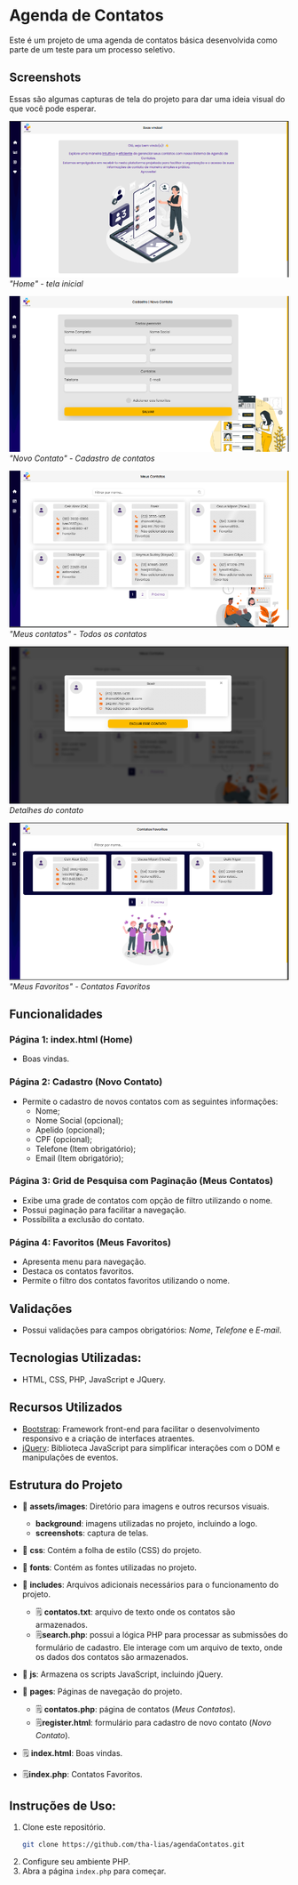 # Agenda de Contatos

Este é um projeto de uma agenda de contatos básica desenvolvida como parte de um teste para um processo seletivo.

## Screenshots

Essas são algumas capturas de tela do projeto para dar uma ideia visual do que você pode esperar.

![Captura de Tela 5](./assets/images/screenshots/captura5.png)
*"Home" - tela inicial*

![Captura de Tela 2](./assets/images/screenshots/captura2.png)
*"Novo Contato" - Cadastro de contatos*

![Captura de Tela 3](./assets/images/screenshots/captura3.png)
*"Meus contatos" - Todos os contatos*

![Captura de Tela 3](./assets/images/screenshots/captura4.png)
*Detalhes do contato*

![Captura de Tela 1](./assets/images/screenshots/captura1.png)
*"Meus Favoritos" - Contatos Favoritos*

## Funcionalidades

### Página 1: index.html (Home)

- Boas vindas.

### Página 2: Cadastro  (Novo Contato)

- Permite o cadastro de novos contatos com as seguintes informações:
  - Nome;
  - Nome Social (opcional);
  - Apelido (opcional);
  - CPF (opcional);
  - Telefone (Item obrigatório);
  - Email (Item obrigatório);

### Página 3: Grid de Pesquisa com Paginação (Meus Contatos)

- Exibe uma grade de contatos com opção de filtro utilizando o nome.
- Possui paginação para facilitar a navegação.
- Possíbilita a exclusão do contato.

### Página 4: Favoritos (Meus Favoritos)

- Apresenta menu para navegação.
- Destaca os contatos favoritos.
- Permite o filtro dos contatos favoritos utilizando o nome.


## Validações

- Possui validações para campos obrigatórios: *Nome*, *Telefone* e *E-mail*.

## Tecnologias Utilizadas:
- HTML, CSS, PHP, JavaScript e JQuery.

## Recursos Utilizados

- [Bootstrap](https://getbootstrap.com/): Framework front-end para facilitar o desenvolvimento responsivo e a criação de interfaces atraentes.
- [jQuery](https://jquery.com/): Biblioteca JavaScript para simplificar interações com o DOM e manipulações de eventos.



## Estrutura do Projeto

- 📁 **assets/images**: Diretório para imagens e outros recursos visuais.
  - **background**: imagens utilizadas no projeto, incluindo a logo.
  - **screenshots**: captura de telas.
 
- 📁 **css**: Contém a folha de estilo (CSS) do projeto.
- 📁 **fonts**: Contém as fontes utilizadas no projeto.
- 📁 **includes**: Arquivos adicionais necessários para o funcionamento do projeto.
  - 🗒️ **contatos.txt**: arquivo de texto onde os contatos são armazenados.
  - 🗒️**search.php**: possui a lógica PHP para processar as submissões do formulário de cadastro. Ele interage com um arquivo de texto, onde os dados dos contatos são armazenados.
- 📁 **js**: Armazena os scripts JavaScript, incluindo jQuery.
- 📁 **pages**: Páginas de navegação do projeto.
  - 🗒️ **contatos.php**: página de contatos (*Meus Contatos*).
  - 🗒️**register.html**: formulário para cadastro de novo contato (*Novo Contato*).

- 🗒️ **index.html**: Boas vindas.
- 🗒️**index.php**: Contatos Favoritos.

## Instruções de Uso:
1. Clone este repositório.
   ```bash
   git clone https://github.com/tha-lias/agendaContatos.git

2. Configure seu ambiente PHP.
3. Abra a página `index.php` para começar.


